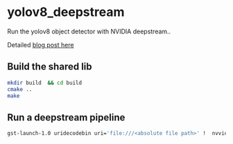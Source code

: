 # yolov8_deepstream

Run the yolov8 object detector with NVIDIA deepstream..

Detailed [blog post here](https://medium.com/@reachraktim/object-detection-with-yolov8-and-nvidia-deepstream-95c238753f50)


## Build the shared lib

```bash
mkdir build  && cd build
cmake ..
make
```

## Run  a deepstream pipeline

```bash
gst-launch-1.0 uridecodebin uri='file:///<absolute file path>' !  nvvideoconvert ! 'video/x-raw(memory:NVMM),format=(string)NV12,width=(int)1280,height=(int)720' ! smux.sink_0 nvstreammux name=smux width=640 height=640 batch-size=1 ! nvinfer config-file-path='deepstream_config.txt' ! nvvideoconvert ! nvdsosd ! nveglglessink

```
